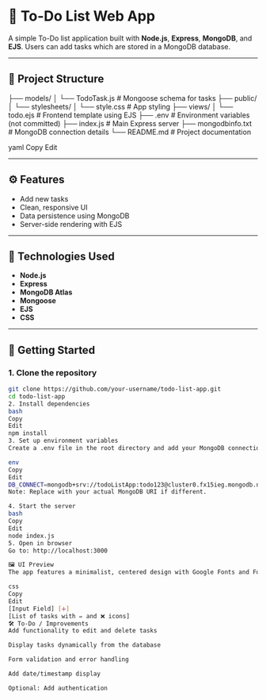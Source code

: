 # 📝 To-Do List Web App

A simple To-Do list application built with **Node.js**, **Express**, **MongoDB**, and **EJS**. Users can add tasks which are stored in a MongoDB database.

---

## 📂 Project Structure

├── models/ │ └── TodoTask.js # Mongoose schema for tasks ├── public/ │ └── stylesheets/ │ └── style.css # App styling ├── views/ │ └── todo.ejs # Frontend template using EJS ├── .env # Environment variables (not committed) ├── index.js # Main Express server ├── mongodbinfo.txt # MongoDB connection details └── README.md # Project documentation

yaml
Copy
Edit

---

## ⚙️ Features

- Add new tasks
- Clean, responsive UI
- Data persistence using MongoDB
- Server-side rendering with EJS

---

## 🧰 Technologies Used

- **Node.js**
- **Express**
- **MongoDB Atlas**
- **Mongoose**
- **EJS**
- **CSS**

---

## 🚀 Getting Started

### 1. Clone the repository

```bash
git clone https://github.com/your-username/todo-list-app.git
cd todo-list-app
2. Install dependencies
bash
Copy
Edit
npm install
3. Set up environment variables
Create a .env file in the root directory and add your MongoDB connection string:

env
Copy
Edit
DB_CONNECT=mongodb+srv://todoListApp:todo123@cluster0.fx15ieg.mongodb.net/?retryWrites=true&w=majority&appName=Cluster0
Note: Replace with your actual MongoDB URI if different.

4. Start the server
bash
Copy
Edit
node index.js
5. Open in browser
Go to: http://localhost:3000

🖼 UI Preview
The app features a minimalist, centered design with Google Fonts and Font Awesome icons.

css
Copy
Edit
[Input Field] [➕]
[List of tasks with ✏️ and ❌ icons]
🛠 To-Do / Improvements
Add functionality to edit and delete tasks

Display tasks dynamically from the database

Form validation and error handling

Add date/timestamp display

Optional: Add authentication

